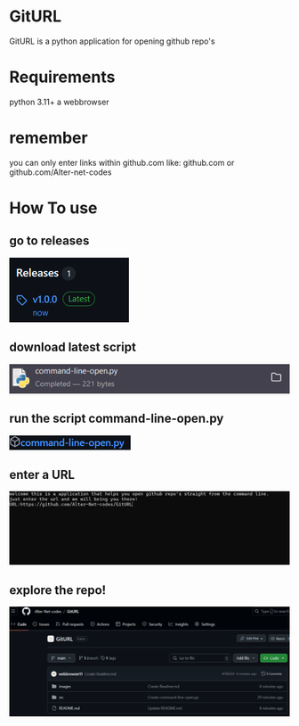 # GitURL
GitURL is a python application for opening github repo's

# Requirements
python 3.11+
a webbrowser

# remember
you can only enter links within github.com like: github.com or github.com/Alter-net-codes

# How To use
## go to releases
![image1](https://github.com/Alter-Net-codes/GitURL/blob/main/images/image1.png)
## download latest script
![image2](https://github.com/Alter-Net-codes/GitURL/blob/main/images/image2.png)
## run the script command-line-open.py
![image3](https://github.com/Alter-Net-codes/GitURL/blob/main/images/image3.png)
## enter a URL
![image4](https://github.com/Alter-Net-codes/GitURL/blob/main/images/image4.png)
## explore the repo!
![image5](https://github.com/Alter-Net-codes/GitURL/blob/main/images/image5.png)
